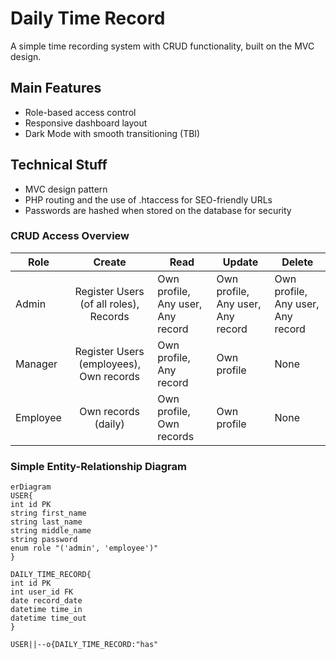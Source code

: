 # Daily Time Record
A simple time recording system with CRUD functionality, built on the MVC design.
## Main Features
- Role-based access control
- Responsive dashboard layout
- Dark Mode with smooth transitioning (TBI)
## Technical Stuff
- MVC design pattern
- PHP routing and the use of .htaccess for SEO-friendly URLs
- Passwords are hashed when stored on the database for security
### CRUD Access Overview
| Role     |                 Create                  | Read                              | Update                            | Delete                            |
| -------- | :-------------------------------------: | --------------------------------- | --------------------------------- | --------------------------------- |
| Admin    | Register Users (of all roles), Records  | Own profile, Any user, Any record | Own profile, Any user, Any record | Own profile, Any user, Any record |
| Manager  | Register Users (employees), Own records | Own profile, Any record           | Own profile                       | None                              |
| Employee |           Own records (daily)           | Own profile, Own records          | Own profile                       | None                              |
### Simple Entity-Relationship Diagram
```mermaid
erDiagram
USER{
int id PK
string first_name
string last_name
string middle_name
string password
enum role "('admin', 'employee')"
}

DAILY_TIME_RECORD{
int id PK
int user_id FK
date record_date
datetime time_in
datetime time_out
}

USER||--o{DAILY_TIME_RECORD:"has"
```